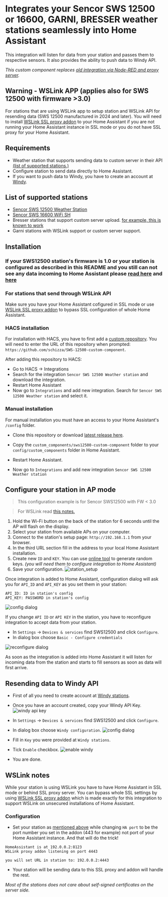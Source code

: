 # Integrates your Sencor SWS 12500 or 16600, GARNI, BRESSER weather stations seamlessly into Home Assistant

This integration will listen for data from your station and passes them to respective sensors. It also provides the ability to push data to Windy API.

_This custom component replaces [old integration via Node-RED and proxy server](https://github.com/schizza/WeatherStation-SWS12500)._

## Warning - WSLink APP (applies also for SWS 12500 with firmware >3.0)

For stations that are using WSLink app to setup station and WSLink API for resending data (SWS 12500 manufactured in 2024 and later). You will need to install [WSLink SSL proxy addon](https://github.com/schizza/wslink-addon) to your Home Assistant if you are not running your Home Assistant instance in SSL mode or you do not have SSL proxy for your Home Assistant.

## Requirements

- Weather station that supports sending data to custom server in their API [(list of supported stations.)](#list-of-supported-stations)
- Configure station to send data directly to Home Assistant.
- If you want to push data to Windy, you have to create an account at [Windy](https://stations.windy.com).

## List of supported stations

- [Sencor SWS 12500 Weather Station](https://www.sencor.cz/profesionalni-meteorologicka-stanice/sws-12500)
- [Sencor SWS 16600 WiFi SH](https://www.sencor.cz/meteorologicka-stanice/sws-16600)
- Bresser stations that support custom server upload. [for example, this is known to work](https://www.bresser.com/p/bresser-wi-fi-clearview-weather-station-with-7-in-1-sensor-7002586)
- Garni stations with WSLink support or custom server support.

## Installation

### If your SWS12500 station's firmware is 1.0 or your station is configured as described in this README and you still can not see any data incoming to Home Assistant please [read here](https://github.com/schizza/SWS-12500-custom-component/issues/17) and [here](firmware_bug.md)

### For stations that send through WSLink API

Make sure you have your Home Assistant cofigured in SSL mode or use [WSLink SSL proxy addon](https://github.com/schizza/wslink-addon) to bypass SSL configuration of whole Home Assistant.

### HACS installation

For installation with HACS, you have to first add a [custom repository](https://hacs.xyz/docs/faq/custom_repositories/).
You will need to enter the URL of this repository when prompted: `https://github.com/schizza/SWS-12500-custom-component`.

After adding this repository to HACS:

- Go to HACS -> Integrations
- Search for the integration `Sencor SWS 12500 Weather station` and download the integration.
- Restart Home Assistant
- Now go to `Integrations` and add new integration. Search for `Sencor SWS 12500 Weather station` and select it.

### Manual installation

For manual installation you must have an access to your Home Assistant's `/config` folder.

- Clone this repository or download [latest release here](https://github.com/schizza/SWS-12500-custom-component/releases/latest).

- Copy the `custom_components/sws12500-custom-component` folder to your `config/custom_components` folder in Home Assistant.
- Restart Home Assistant.
- Now go to `Integrations` and add new integration `Sencor SWS 12500 Weather station`

## Configure your station in AP mode

> This configuration example is for Sencor SWS12500 with FW < 3.0

> For WSLink read [this notes.](#wslink-notes)

1. Hold the Wi-Fi button on the back of the station for 6 seconds until the AP will flash on the display.
2. Select your station from available APs on your computer.
3. Connect to the station's setup page: `http://192.168.1.1` from your browser.
4. In the third URL section fill in the address to your local Home Assistant installation.
5. Create new `ID` and `KEY`. You can use [online tool](https://randomkeygen.com) to generate random keys. _(you will need them to configure integration to Home Assistant)_
6. Save your configuration.
   ![station_setup](README/station_hint.png)

Once integration is added to Home Assistant, configuration dialog will ask you for `API_ID` and `API_KEY` as you set them in your station:

```plain
API_ID: ID in station's config
API_KEY: PASSWORD in station's config
```

![config dialog](README/cfg_dialog.png)

If you change `API ID` or `API KEY` in the station, you have to reconfigure integration to accept data from your station.

- In `Settings` -> `Devices & services` find SWS12500 and click `Configure`.
- In dialog box choose `Basic - Configure credentials`

![reconfigure dialog](README/reconfigure.png)

As soon as the integration is added into Home Assistant it will listen for incoming data from the station and starts to fill sensors as soon as data will first arrive.

## Resending data to Windy API

- First of all you need to create account at [Windy stations](https://stations.windy.com).
- Once you have an account created, copy your Windy API Key.
  ![windy api key](README/windy_key.png)

- In `Settings` -> `Devices & services` find SWS12500 and click `Configure`.
- In dialog box choose `Windy configuration`.
  ![config dialog](README/cfg.png)

- Fill in `Key` you were provided at `Windy stations`.
- Tick `Enable` checkbox.
  ![enable windy](README/windy_cfg.png)

- You are done.

## WSLink notes

While your station is using WSLink you have to have Home Assistant in SSL mode or behind SSL proxy server.
You can bypass whole SSL settings by using [WSLink SSL proxy addon](https://github.com/schizza/wslink-addon) which is made exactly for this integration to support WSLink on unsecured installations of Home Assistant.

### Configuration

- Set your station as [mentioned above](#configure-your-station-in-ap-mode) while changing `HA port` to be the port number you set in the addon (443 for example) not port of your Home Assistant instance. And that will do the trick!

```plain
HomeAssistant is at 192.0.0.2:8123
WSLink proxy addon listening on port 4443

you will set URL in station to: 192.0.0.2:4443
```

- Your station will be sending data to this SSL proxy and addon will handle the rest.

_Most of the stations does not care about self-signed certificates on the server side._
